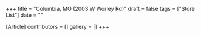 +++
title = "Columbia, MO (2003 W Worley Rd)"
draft = false
tags = ["Store List"]
date = ""

[Article]
contributors = []
gallery = []
+++